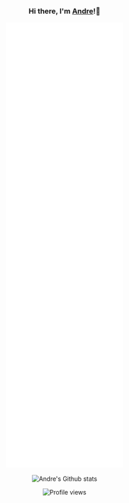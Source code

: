 <div align="center">
  
### Hi there, I'm [Andre](https://github.com/andrerahardjo97)!👋

![Metrics](https://github.com/andrerahardjo97/andrerahardjo97/blob/main/github-metrics.svg)

![Andre's Github stats](https://github-readme-stats.vercel.app/api?username=andrerahardjo97&count_private=true&show_icons=true)

![Profile views](https://gpvc.arturio.dev/LiuAndre)
</div>
